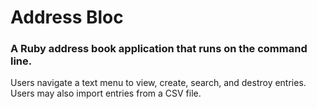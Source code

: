 # Address Bloc

### A Ruby address book application that runs on the command line.

Users navigate a text menu to view, create, search, and destroy entries. Users may also import entries from a CSV file.
